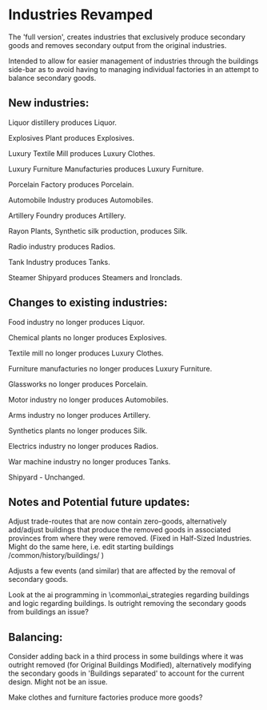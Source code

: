 # Industries Revamped
The 'full version', creates industries that exclusively produce secondary goods and removes secondary output from the original industries.

Intended to allow for easier management of industries through the buildings side-bar as to avoid having to managing individual factories in an attempt to balance secondary goods.

## New industries:

Liquor distillery produces Liquor.

Explosives Plant produces Explosives.

Luxury Textile Mill produces Luxury Clothes.

Luxury Furniture Manufacturies produces Luxury Furniture.

Porcelain Factory produces Porcelain.

Automobile Industry produces Automobiles.

Artillery Foundry produces Artillery.

Rayon Plants, Synthetic silk production, produces Silk.

Radio industry produces Radios.

Tank Industry produces Tanks.

Steamer Shipyard produces Steamers and Ironclads.

## Changes to existing industries:

Food industry no longer produces Liquor.

Chemical plants no longer produces Explosives.

Textile mill no longer produces Luxury Clothes.

Furniture manufacturies no longer produces Luxury Furniture.

Glassworks no longer produces Porcelain.

Motor industry no longer produces Automobiles.

Arms industry no longer produces Artillery.

Synthetics plants no longer produces Silk.

Electrics industry no longer produces Radios.

War machine industry no longer produces Tanks.

Shipyard - Unchanged.

## Notes and Potential future updates:

Adjust trade-routes that are now contain zero-goods, alternatively add/adjust buildings that produce the removed goods in associated provinces from where they were removed. (Fixed in Half-Sized Industries. Might do the same here, i.e. edit starting buildings /common/history/buildings/ )

Adjusts a few events (and similar) that are affected by the removal of secondary goods.

Look at the ai programming in \common\ai_strategies regarding buildings and logic regarding buildings. Is outright removing the secondary goods from buildings an issue?

## Balancing:

Consider adding back in a third process in some buildings where it was outright removed (for Original Buildings Modified), alternatively modifying the secondary goods in 'Buildings separated' to account for the current design. Might not be an issue.

Make clothes and furniture factories produce more goods?